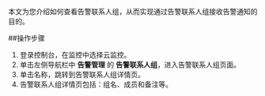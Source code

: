 本文为您介绍如何查看告警联系人组，从而实现通过告警联系人组接收告警通知的目的。

##操作步骤
1. 登录控制台，在监控中选择云监控。
2. 单击左侧导航栏中 **告警管理** 的 **告警联系人组**，进入告警联系人组页面。
3. 单击名称，跳转到告警联系人组详情页。
4. 告警联系人组详情页包括：组名、成员和备注等。